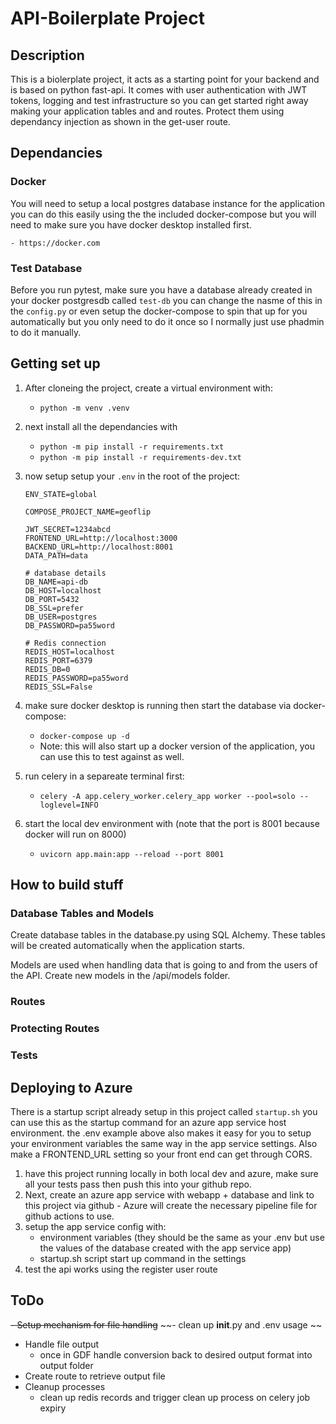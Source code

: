 # API-Boilerplate Project

## Description

This is a biolerplate project, it acts as a starting point for your backend and is based on python fast-api. It comes with user authentication with JWT tokens, logging and test infrastructure so you can get started right away making your application tables and and routes. Protect them using dependancy injection as shown in the get-user route.

## Dependancies

### Docker

You will need to setup a local postgres database instance for the application you can do this easily using the the included docker-compose but you will need to make sure you have docker desktop installed first.

    - https://docker.com

### Test Database

Before you run pytest, make sure you have a database already created in your docker postgresdb called `test-db` you can change the nasme of this in the `config.py` or even setup the docker-compose to spin that up for you automatically but you only need to do it once so I normally just use phadmin to do it manually.

## Getting set up

1. After cloneing the project, create a virtual environment with:
    - `python -m venv .venv`
2. next install all the dependancies with
    - `python -m pip install -r requirements.txt`
    - `python -m pip install -r requirements-dev.txt`
3. now setup setup your `.env` in the root of the project:
    ```
    ENV_STATE=global

    COMPOSE_PROJECT_NAME=geoflip

    JWT_SECRET=1234abcd
    FRONTEND_URL=http://localhost:3000
    BACKEND_URL=http://localhost:8001
    DATA_PATH=data

    # database details 
    DB_NAME=api-db
    DB_HOST=localhost
    DB_PORT=5432 
    DB_SSL=prefer 
    DB_USER=postgres
    DB_PASSWORD=pa55word

    # Redis connection
    REDIS_HOST=localhost
    REDIS_PORT=6379
    REDIS_DB=0
    REDIS_PASSWORD=pa55word
    REDIS_SSL=False
    ```
3. make sure docker desktop is running then start the database via docker-compose:
    - `docker-compose up -d`
    - Note: this will also start up a docker version of the application, you can use this to test against as well. 
4. run celery in a separeate terminal first:
    - `celery -A app.celery_worker.celery_app worker --pool=solo --loglevel=INFO`

5. start the local dev environment with (note that the port is 8001 because docker will run on 8000)
    - `uvicorn app.main:app --reload --port 8001`


## How to build stuff

### Database Tables and Models

Create database tables in the database.py using SQL Alchemy. These tables will be created automatically when the application starts.

Models are used when handling data that is going to and from the users of the API. Create new models in the /api/models folder.

### Routes

### Protecting Routes

### Tests

## Deploying to Azure

There is a startup script already setup in this project called `startup.sh` you can use this as the startup command for an azure app service host environment. the .env example above also makes it easy for you to setup your environment variables the same way in the app service settings. Also make a FRONTEND_URL setting so your front end can get through CORS.

1. have this project running locally in both local dev and azure, make sure all  your tests pass then push this into your github repo.
2. Next, create an azure app service with webapp + database and link to this project via github - Azure will create the necessary pipeline file for github actions to use.
3. setup the app service config with:
    - environment variables (they should be the same as your .env but use the values of the database created with the app service app)
    - startup.sh script start up command in the settings
4. test the api works using the register user route

## ToDo

~~- Setup mechanism for file handling~~
~~- clean up __init__.py  and .env usage ~~
- Handle file output
    - once in GDF handle conversion back to desired output format into output folder
- Create route to retrieve output file
- Cleanup processes
    - clean up redis records and trigger clean up process on celery job expiry
